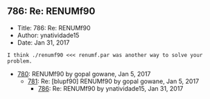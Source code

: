 ## 786: Re: RENUMf90

- Title: 786: Re: RENUMf90
- Author: ynatividade15
- Date: Jan 31, 2017
```
I think ./renumf90 <<< renumf.par was another way to solve your problem.
```

- [780](0780.md): RENUMf90 by gopal gowane, Jan 5, 2017
    - [781](0781.md): Re: [blupf90] RENUMf90 by gopal gowane, Jan 5, 2017
        - [786](0786.md): Re: RENUMf90 by ynatividade15, Jan 31, 2017
